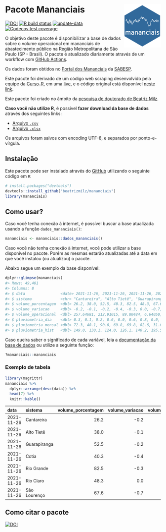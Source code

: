 
<!-- README.md is generated from README.Rmd. Please edit that file -->

# Pacote Mananciais <img src="man/figures/hexlogo.png" align="right" width = "120px"/>

<!-- badges: start -->

[![DOI](https://zenodo.org/badge/DOI/10.5281/zenodo.4733056.svg)](https://doi.org/10.5281/zenodo.4733056)
[![R build
status](https://github.com/beatrizmilz/mananciais/workflows/R-CMD-check/badge.svg)](https://github.com/beatrizmilz/mananciais/actions)
[![update-data](https://github.com/beatrizmilz/mananciais/actions/workflows/2-update_data.yaml/badge.svg)](https://github.com/beatrizmilz/mananciais/actions/workflows/2-update_data.yaml)
[![Codecov test
coverage](https://codecov.io/gh/beatrizmilz/mananciais/branch/master/graph/badge.svg)](https://codecov.io/gh/beatrizmilz/mananciais?branch=master)
<!-- badges: end -->

O objetivo deste pacote é disponibilizar a base de dados sobre o volume
operacional em mananciais de abastecimento público na Região
Metropolitana de São Paulo (SP - Brasil). O pacote é atualizado
diariamente através de um workflow com [GitHub
Actions](https://github.com/beatrizmilz/mananciais/actions).

Os dados foram obtidos no [Portal dos
Mananciais](http://mananciais.sabesp.com.br/Situacao) da
[SABESP](http://site.sabesp.com.br/site/Default.aspx).

Este pacote foi derivado de um código web scraping desenvolvido pela
equipe da [Curso-R](https://www.curso-r.com/), em uma
[live](https://youtu.be/jvZIxrMmOcQ), e o código original está
disponível [neste
link](https://github.com/curso-r/lives/blob/master/drafts/20200730_scraper_sabesp.R).

Este pacote foi criado no âmbito da [pesquisa de doutorado de Beatriz
Milz](https://beatrizmilz.github.io/tese/).

**Caso você não utilize R**, é possível **fazer download da base de
dados** através dos seguintes links:

  - [Arquivo
    `.csv`](https://github.com/beatrizmilz/mananciais/raw/master/inst/extdata/mananciais.csv)
  - [Arquivo
    `.xlsx`](https://github.com/beatrizmilz/mananciais/blob/master/inst/extdata/mananciais.xlsx?raw=true)

Os arquivos foram salvos com encoding UTF-8, e separados por
ponto-e-vírgula.

## Instalação

Este pacote pode ser instalado através do [GitHub](https://github.com/)
utilizando o seguinte código em `R`:

``` r
# install.packages("devtools")
devtools::install_github("beatrizmilz/mananciais")
library(mananciais)
```

## Como usar?

Caso você tenha conexão à internet, é possível buscar a base atualizada
usando a função `dados_mananciais()`:

``` r
mananciais <- mananciais::dados_mananciais() 
```

Caso você não tenha conexão à internet, você pode utilizar a base
disponível no pacote. Porém as mesmas estarão atualizadas até a data em
que você instalou (ou atualizou) o pacote.

Abaixo segue um exemplo da base disponível:

``` r
dplyr::glimpse(mananciais)
#> Rows: 49,401
#> Columns: 8
#> $ data                <date> 2021-11-26, 2021-11-26, 2021-11-26, 2021-11-26, 2…
#> $ sistema             <chr> "Cantareira", "Alto Tietê", "Guarapiranga", "Cotia…
#> $ volume_porcentagem  <dbl> 26.2, 38.0, 52.5, 40.3, 82.5, 48.3, 67.6, 26.4, 38…
#> $ volume_variacao     <dbl> -0.2, -0.1, -0.2, -0.4, -0.3, 0.0, -0.7, -0.1, -0.…
#> $ volume_operacional  <dbl> 257.64681, 212.91015, 89.80484, 6.64050, 92.54109,…
#> $ pluviometria_dia    <dbl> 0.3, 0.1, 0.2, 0.6, 0.0, 0.6, 0.8, 0.0, 0.1, 0.0, …
#> $ pluviometria_mensal <dbl> 72.3, 48.1, 90.0, 69.8, 69.8, 82.6, 31.0, 72.0, 48…
#> $ pluviometria_hist   <dbl> 149.0, 130.1, 124.0, 126.1, 140.2, 195.5, 154.6, 1…
```

Caso queira saber o significado de cada variável, leia a [documentação
da base de
dados](https://beatrizmilz.github.io/mananciais/reference/mananciais.html)
ou utilize a seguinte função:

``` r
?mananciais::mananciais
```

### Exemplo de tabela

``` r
library(magrittr)
mananciais %>% 
  dplyr::arrange(desc(data)) %>% 
  head(7) %>%
  knitr::kable()
```

| data       | sistema      | volume\_porcentagem | volume\_variacao | volume\_operacional | pluviometria\_dia | pluviometria\_mensal | pluviometria\_hist |
| :--------- | :----------- | ------------------: | ---------------: | ------------------: | ----------------: | -------------------: | -----------------: |
| 2021-11-26 | Cantareira   |                26.2 |            \-0.2 |           257.64681 |               0.3 |                 72.3 |              149.0 |
| 2021-11-26 | Alto Tietê   |                38.0 |            \-0.1 |           212.91015 |               0.1 |                 48.1 |              130.1 |
| 2021-11-26 | Guarapiranga |                52.5 |            \-0.2 |            89.80484 |               0.2 |                 90.0 |              124.0 |
| 2021-11-26 | Cotia        |                40.3 |            \-0.4 |             6.64050 |               0.6 |                 69.8 |              126.1 |
| 2021-11-26 | Rio Grande   |                82.5 |            \-0.3 |            92.54109 |               0.0 |                 69.8 |              140.2 |
| 2021-11-26 | Rio Claro    |                48.3 |              0.0 |             6.60553 |               0.6 |                 82.6 |              195.5 |
| 2021-11-26 | São Lourenço |                67.6 |            \-0.7 |            60.00797 |               0.8 |                 31.0 |              154.6 |

## Como citar o pacote

[![DOI](https://zenodo.org/badge/DOI/10.5281/zenodo.4733056.svg)](https://doi.org/10.5281/zenodo.4733056)
